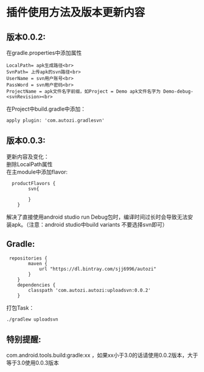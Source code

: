 插件使用方法及版本更新内容
=====
版本0.0.2:
-----
在gradle.properties中添加属性<br>
```
LocalPath= apk生成路径<br>
SvnPath= 上传apk的svn路径<br>
UserName = svn用户账号<br>
PassWord = svn用户密码<br>
ProjectName = apk文件名字前缀，如Project = Demo apk文件名字为 Demo-debug-<svnRevision><br>
```
在Project中build.gradle中添加：<br>
```
apply plugin: 'com.autozi.gradlesvn'
```

版本0.0.3:
-----
更新内容及变化：<br>
删除LocalPath属性<br>
在主module中添加flavor:<br>
```
  productFlavors {
        svn{

        }
    }
```
解决了直接使用android studio run Debug包时，编译时间过长时会导致无法安装apk。（注意：android studio中build variants 不要选择svn即可）<br>

Gradle:
-----
```
 repositories {
        maven {
            url "https://dl.bintray.com/sjj6996/autozi"
        }
    }
    dependencies {
        classpath 'com.autozi.autozi:uploadsvn:0.0.2'
    }
```
打包Task：
```
./gradlew uploadsvn
```
特别提醒:
-----
com.android.tools.build:gradle:xx ，如果xx小于3.0的话请使用0.0.2版本，大于等于3.0使用0.0.3版本
